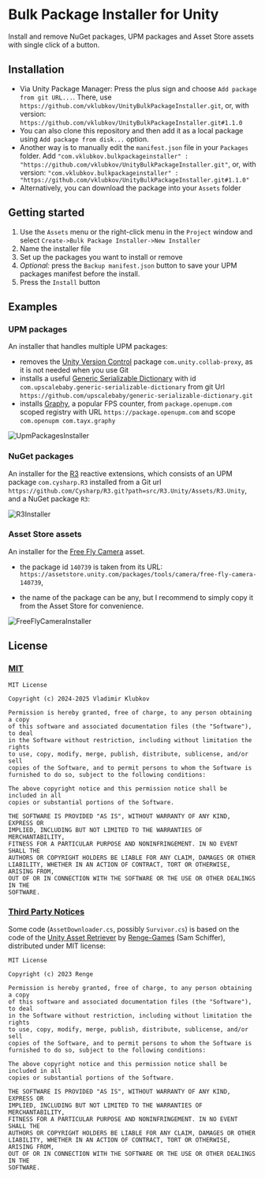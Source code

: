 # Bulk Package Installer for Unity

Install and remove NuGet packages, UPM packages and Asset Store assets with single click of a button.

## Installation

- Via Unity Package Manager:
   Press the plus sign and choose `Add package from git URL...`. There, use `https://github.com/vklubkov/UnityBulkPackageInstaller.git`, or, with version: `https://github.com/vklubkov/UnityBulkPackageInstaller.git#1.1.0`
- You can also clone this repository and then add it as a local package using `Add package from disk...` option.
- Another way is to manually edit the `manifest.json` file in your `Packages` folder. Add `"com.vklubkov.bulkpackageinstaller" : "https://github.com/vklubkov/UnityBulkPackageInstaller.git"`, or, with version: `"com.vklubkov.bulkpackageinstaller" : "https://github.com/vklubkov/UnityBulkPackageInstaller.git#1.1.0"`
- Alternatively, you can download the package into your `Assets` folder

## Getting started

1. Use the `Assets` menu or the right-click menu in the `Project` window and select `Create->Bulk Package Installer->New Installer`
2. Name the installer file
3. Set up the packages you want to install or remove
4. *Optional:* press the `Backup manifest.json` button to save your UPM packages manifest before the install.
5. Press the `Install` button

## Examples

### UPM packages

An installer that handles multiple UPM packages:

- removes the [Unity Version Control](https://docs.unity3d.com/6000.0/Documentation/Manual/com.unity.collab-proxy.html) package `com.unity.collab-proxy`, as it is not needed when you use Git
- installs a useful [Generic Serializable Dictionary](https://github.com/upscalebaby/generic-serializable-dictionary) with id `com.upscalebaby.generic-serializable-dictionary` from git Url `https://github.com/upscalebaby/generic-serializable-dictionary.git`
- installs [Graphy](https://github.com/Tayx94/graphy), a popular FPS counter, from `package.openupm.com` scoped registry with URL `https://package.openupm.com` and scope `com.openupm com.tayx.graphy`

![UpmPackagesInstaller](.github/UpmPackagesInstaller.png)

### NuGet packages

An installer for the [R3](https://github.com/Cysharp/R3) reactive extensions, which consists of an UPM package `com.cysharp.R3` installed from a Git url `https://github.com/Cysharp/R3.git?path=src/R3.Unity/Assets/R3.Unity`, and a NuGet package `R3`:

![R3Installer](.github/R3Installer.png)

### Asset Store assets

An installer for the [Free Fly Camera](https://assetstore.unity.com/packages/tools/camera/free-fly-camera-140739) asset.

- the package id `140739` is taken from its URL: `https://assetstore.unity.com/packages/tools/camera/free-fly-camera-140739`, 

- the name of the package can be any, but I recommend to simply copy it from the Asset Store for convenience.

![FreeFlyCameraInstaller](.github/FreeFlyCameraInstaller.png)


## License

### [MIT](LICENSE.md)

```
MIT License

Copyright (c) 2024-2025 Vladimir Klubkov

Permission is hereby granted, free of charge, to any person obtaining a copy
of this software and associated documentation files (the "Software"), to deal
in the Software without restriction, including without limitation the rights
to use, copy, modify, merge, publish, distribute, sublicense, and/or sell
copies of the Software, and to permit persons to whom the Software is
furnished to do so, subject to the following conditions:

The above copyright notice and this permission notice shall be included in all
copies or substantial portions of the Software.

THE SOFTWARE IS PROVIDED "AS IS", WITHOUT WARRANTY OF ANY KIND, EXPRESS OR
IMPLIED, INCLUDING BUT NOT LIMITED TO THE WARRANTIES OF MERCHANTABILITY,
FITNESS FOR A PARTICULAR PURPOSE AND NONINFRINGEMENT. IN NO EVENT SHALL THE
AUTHORS OR COPYRIGHT HOLDERS BE LIABLE FOR ANY CLAIM, DAMAGES OR OTHER
LIABILITY, WHETHER IN AN ACTION OF CONTRACT, TORT OR OTHERWISE, ARISING FROM,
OUT OF OR IN CONNECTION WITH THE SOFTWARE OR THE USE OR OTHER DEALINGS IN THE
SOFTWARE.
```

### [Third Party Notices](Third%20Party%20Notices.md)

Some code (`AssetDownloader.cs`, possibly `Survivor.cs`) is based on the code of the
[Unity Asset Retriever](https://github.com/Renge-Games/UnityAssetRetriever) by
[Renge-Games](https://github.com/Renge-Games) (Sam Schiffer), distributed under MIT license:

```
MIT License

Copyright (c) 2023 Renge

Permission is hereby granted, free of charge, to any person obtaining a copy
of this software and associated documentation files (the "Software"), to deal
in the Software without restriction, including without limitation the rights
to use, copy, modify, merge, publish, distribute, sublicense, and/or sell
copies of the Software, and to permit persons to whom the Software is
furnished to do so, subject to the following conditions:

The above copyright notice and this permission notice shall be included in all
copies or substantial portions of the Software.

THE SOFTWARE IS PROVIDED "AS IS", WITHOUT WARRANTY OF ANY KIND, EXPRESS OR
IMPLIED, INCLUDING BUT NOT LIMITED TO THE WARRANTIES OF MERCHANTABILITY,
FITNESS FOR A PARTICULAR PURPOSE AND NONINFRINGEMENT. IN NO EVENT SHALL THE
AUTHORS OR COPYRIGHT HOLDERS BE LIABLE FOR ANY CLAIM, DAMAGES OR OTHER
LIABILITY, WHETHER IN AN ACTION OF CONTRACT, TORT OR OTHERWISE, ARISING FROM,
OUT OF OR IN CONNECTION WITH THE SOFTWARE OR THE USE OR OTHER DEALINGS IN THE
SOFTWARE.
```
